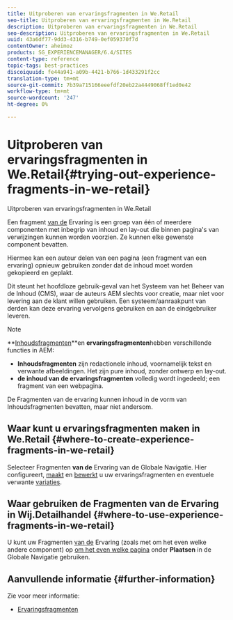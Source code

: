 ```yaml
---
title: Uitproberen van ervaringsfragmenten in We.Retail
seo-title: Uitproberen van ervaringsfragmenten in We.Retail
description: Uitproberen van ervaringsfragmenten in We.Retail
seo-description: Uitproberen van ervaringsfragmenten in We.Retail
uuid: 43a6df77-9dd3-4316-b749-0ef059370f7d
contentOwner: aheimoz
products: SG_EXPERIENCEMANAGER/6.4/SITES
content-type: reference
topic-tags: best-practices
discoiquuid: fe44a941-a09b-4421-b766-1d433291f2cc
translation-type: tm+mt
source-git-commit: 7b39a715166eeefdf20eb22a4449068ff1ed0e42
workflow-type: tm+mt
source-wordcount: '247'
ht-degree: 0%

---
```



# Uitproberen van ervaringsfragmenten in We.Retail{#trying-out-experience-fragments-in-we-retail}

Uitproberen van ervaringsfragmenten in We.Retail

Een fragment [van de](/help/sites-authoring/experience-fragments.md) Ervaring is een groep van één of meerdere componenten met inbegrip van inhoud en lay-out die binnen pagina&#39;s van verwijzingen kunnen worden voorzien. Ze kunnen elke gewenste component bevatten.

Hiermee kan een auteur delen van een pagina (een fragment van een ervaring) opnieuw gebruiken zonder dat de inhoud moet worden gekopieerd en geplakt.

Dit steunt het hoofdloze gebruik-geval van het Systeem van het Beheer van de Inhoud (CMS), waar de auteurs AEM slechts voor creatie, maar niet voor levering aan de klant willen gebruiken. Een systeem/aanraakpunt van derden kan deze ervaring vervolgens gebruiken en aan de eindgebruiker leveren.

>[!NOTE]
>
>**[Inhoudsfragmenten](/help/sites-developing/we-retail-content-fragments.md)**en **ervaringsfragmenten**hebben verschillende functies in AEM:
>
>* **Inhoudsfragmenten** zijn redactionele inhoud, voornamelijk tekst en verwante afbeeldingen. Het zijn pure inhoud, zonder ontwerp en lay-out.
>* **de inhoud van de ervaringsfragmenten** volledig wordt ingedeeld; een fragment van een webpagina.

>
>
De Fragmenten van de ervaring kunnen inhoud in de vorm van Inhoudsfragmenten bevatten, maar niet andersom.

## Waar kunt u ervaringsfragmenten maken in We.Retail {#where-to-create-experience-fragments-in-we-retail}

Selecteer Fragmenten **van de** Ervaring van de Globale Navigatie. Hier configureert, [maakt](/help/sites-authoring/experience-fragments.md#creating-an-experience-fragment) en [bewerkt](/help/sites-authoring/experience-fragments.md#editing-your-experience-fragment) u uw ervaringsfragmenten en eventuele verwante [variaties](/help/sites-authoring/experience-fragments.md#creating-an-experience-fragment-variation).

## Waar gebruiken de Fragmenten van de Ervaring in Wij.Detailhandel {#where-to-use-experience-fragments-in-we-retail}

U kunt uw Fragmenten [van de](/help/sites-authoring/experience-fragments.md#using-your-experience-fragment) Ervaring (zoals met om het even welke andere component) op [om het even welke pagina](/help/sites-authoring/editing-content.md) onder **Plaatsen** in de Globale Navigatie gebruiken.

## Aanvullende informatie {#further-information}

Zie voor meer informatie:

* [Ervaringsfragmenten](/help/sites-authoring/experience-fragments.md)

